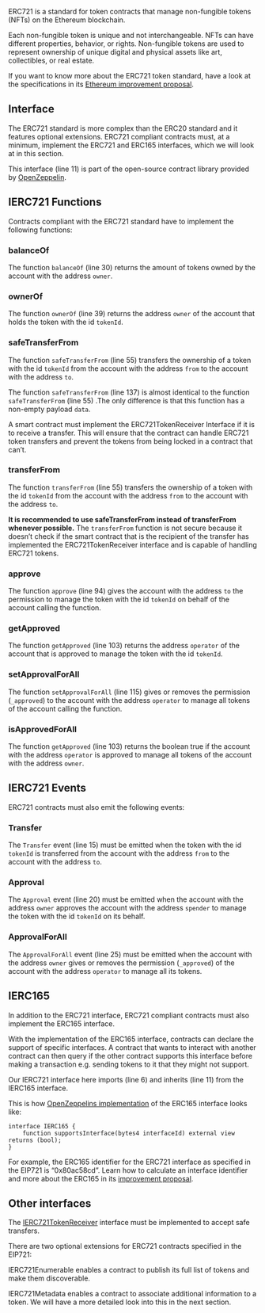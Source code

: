 ERC721 is a standard for token contracts that manage non-fungible tokens (NFTs) on the Ethereum blockchain.

Each non-fungible token is unique and not interchangeable. NFTs can have different properties, behavior, or rights. Non-fungible tokens are used to represent ownership of unique digital and physical assets like art, collectibles, or real estate.

If you want to know more about the ERC721 token standard, have a look at the specifications in its <a href="https://eips.ethereum.org/EIPS/eip-721" target="_blank">Ethereum improvement proposal</a>.

## Interface
The ERC721 standard is more complex than the ERC20 standard and it features optional extensions. ERC721 compliant contracts must, at a minimum, implement the ERC721 and ERC165 interfaces, which we will look at in this section.

This interface (line 11) is part of the open-source contract library provided by <a href="https://github.com/OpenZeppelin/openzeppelin-contracts/blob/master/contracts/token/ERC721/IERC721.sol" target="_blank">OpenZeppelin</a>.

## IERC721 Functions
Contracts compliant with the ERC721 standard have to implement the following functions:

### balanceOf
The function `balanceOf` (line 30) returns the amount of tokens owned by the account with the address `owner`.

### ownerOf
The function `ownerOf` (line 39) returns the address `owner` of the account that holds the token with the id `tokenId`.

### safeTransferFrom
The function `safeTransferFrom` (line 55) transfers the ownership of a token with the id `tokenId` from the account with the address `from` to the account with the address `to`.

The function `safeTransferFrom` (line 137) is almost identical to the function `safeTransferFrom` (line 55) .The only difference is that this function has a non-empty payload `data`.

A smart contract must implement the ERC721TokenReceiver Interface if it is to receive a transfer. This will ensure that the contract can handle ERC721 token transfers and prevent the tokens from being locked in a contract that can’t.

### transferFrom
The function `transferFrom` (line 55) transfers the ownership of a token with the id `tokenId` from the account with the address `from` to the account with the address `to`.

**It is recommended to use safeTransferFrom instead of transferFrom whenever possible.**
The `transferFrom` function is not secure because it doesn’t check if the smart contract that is the recipient of the transfer has implemented the ERC721TokenReceiver interface and is capable of handling ERC721 tokens.

### approve
The function `approve` (line 94) gives the account with the address `to` the permission to manage the token with the id `tokenId` on behalf of the account calling the function.

### getApproved
The function `getApproved` (line 103) returns the address `operator` of the account that is approved to manage the token with the id `tokenId`.

### setApprovalForAll
The function `setApprovalForAll` (line 115) gives or removes the permission (`_approved`) to the account with the address `operator` to manage all tokens of the account calling the function.

### isApprovedForAll
The function `getApproved` (line 103) returns the boolean true if the account with the address `operator` is approved to manage all tokens of the account with the address `owner`.

## IERC721 Events
ERC721 contracts must also emit the following events:

### Transfer
The `Transfer` event (line 15) must be emitted when the token with the id `tokenId` is transferred from the account with the address `from` to the account with the address  `to`.

### Approval
The `Approval` event (line 20) must be emitted when the account with the address `owner` approves the account with the address `spender` to manage the token with the id `tokenId` on its behalf.

### ApprovalForAll
The `ApprovalForAll` event (line 25) must be emitted when the account with the address `owner` gives or removes the permission (`_approved`) of the account with the address `operator` to manage all its tokens.

## IERC165
In addition to the ERC721 interface, ERC721 compliant contracts must also implement the ERC165 interface.

With the implementation of the ERC165 interface, contracts can declare the support of specific interfaces. A contract that wants to interact with another contract can then query if the other contract supports this interface before making a transaction e.g. sending tokens to it that they might not support.

Our IERC721 interface here imports (line 6) and inherits (line 11) from the IERC165 interface.

This is how <a href="https://github.com/OpenZeppelin/openzeppelin-contracts/blob/master/contracts/utils/introspection/IERC165.sol" target="_blank">OpenZeppelins implementation</a> of the ERC165 interface looks like:

```
interface IERC165 {
    function supportsInterface(bytes4 interfaceId) external view returns (bool);
}
```

For example, the ERC165 identifier for the ERC721 interface as specified in the EIP721 is “0x80ac58cd”. Learn how to calculate an interface identifier and more about the ERC165 in its <a href="https://eips.ethereum.org/EIPS/eip-165" target="_blank">improvement proposal</a>.

## Other interfaces
The <a href="https://eips.ethereum.org/EIPS/eip-721#specification" target="_blank">IERC721TokenReceiver</a> interface must be implemented to accept safe transfers.

There are two optional extensions for ERC721 contracts specified in the EIP721:

IERC721Enumerable enables a contract to publish its full list of tokens and make them discoverable.

IERC721Metadata enables a contract to associate additional information to a token. We will have a more detailed look into this in the next section.
